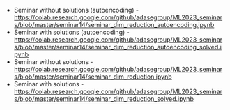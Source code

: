 * Seminar without solutions (autoencoding) - https://colab.research.google.com/github/adasegroup/ML2023_seminars/blob/master/seminar14/seminar_dim_reduction_autoencoding.ipynb
* Seminar with solutions (autoencoding) - https://colab.research.google.com/github/adasegroup/ML2023_seminars/blob/master/seminar14/seminar_dim_reduction_autoencoding_solved.ipynb
* Seminar without solutions - https://colab.research.google.com/github/adasegroup/ML2023_seminars/blob/master/seminar14/seminar_dim_reduction.ipynb
* Seminar with solutions - https://colab.research.google.com/github/adasegroup/ML2023_seminars/blob/master/seminar14/seminar_dim_reduction_solved.ipynb
